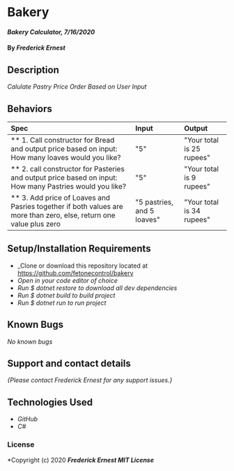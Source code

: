 # Bakery

#### _Bakery Calculator, 7/16/2020_

#### By _**Frederick Ernest**_

## Description

_Calulate Pastry Price Order Based on User Input_

## Behaviors

| Spec | Input | Output |
| :-------------      | :------------- | :------------- |
| ** 1. Call constructor for Bread and output price based on input: How many loaves would you like? | "5" | "Your total is 25 rupees" |
| ** 2. call constructor for Pasteries and output price based on input: How many Pastries would you like? | "5" | "Your total is 9 rupees" |
| ** 3. Add price of Loaves and Pasries together if both values are more than zero, else, return one value plus zero | "5 pastries, and 5 loaves" | "Your total is 34 rupees" |

## Setup/Installation Requirements

* _Clone or download this repository located at https://github.com/fetonecontrol/bakery
* _Open in your code editor of choice_
* _Run $ dotnet restore to download all dev dependencies_
* _Run $ dotnet build to build project_
* _Run $ dotnet run to run project_

## Known Bugs

_No known bugs_

## Support and contact details

_{Please contact Frederick Ernest for any support issues.}_

## Technologies Used

* _GitHub_
* _C#_

### License

*Copyright (c) 2020 **_Frederick Ernest MIT License_**